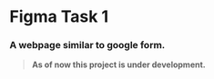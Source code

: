 # Figma Task 1

### A webpage similar to google form.

> **As of now this project is under development.**
